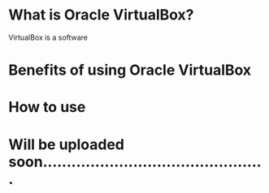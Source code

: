 # What is Oracle VirtualBox?

VirtualBox is a software

# Benefits of using Oracle VirtualBox

# How to use

# Will be uploaded soon...............................................
